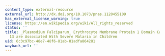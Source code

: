 ```yaml
---
content_type: external-resource
external_url: http://dx.doi.org/10.1073/pnas.1120455109
has_external_license_warning: true
license: https://en.wikipedia.org/wiki/All_rights_reserved
status: ''
title: _Plasmodium Falciparum_ Erythrocyte Membrane Protein 1 Domain Cassettes 8 and
  13 are Associated With Severe Malaria in Children
uid: 6c3c97bc-48e7-48f6-81ab-81adfa864281
wayback_url: ''
---
```

